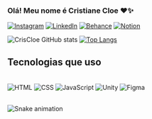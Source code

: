 ### Olá! Meu nome é Cristiane Cloe ❤️✨


[![Instagram](https://img.shields.io/badge/Instagram-E4405F?style=for-the-badge&logo=instagram&logoColor=white)](https://instagram.com/cris_cloe0/)
[![LinkedIn](https://img.shields.io/badge/LinkedIn-0077B5?style=for-the-badge&logo=linkedin&logoColor=white)](https://www.linkedin.com/in/cristiane-cloe-516b632ba/)
[![Behance](https://img.shields.io/badge/-Behance-blue?style=for-the-badge&logo=behance&logoColor=white)](https://www.behance.net/cristianecloe)
[![Notion](https://img.shields.io/badge/Notion-000000?style=for-the-badge&logo=notion&logoColor=white)](https://www.notion.so/Hi-I-m-Cristiane-Cloe-4e93c53351194a50886fa950505490c3)

![CrisCloe GitHub stats](https://github-readme-stats.vercel.app/api?username=CrisCloe&show_icons=true&theme=cobalt) [![Top Langs](https://github-readme-stats.vercel.app/api/top-langs/?username=CrisCloe&layout=donut&langs_count=16&theme=cobalt)](https://github.com/CrisCloe/github-readme-stats)

## Tecnologias que uso
<div style="display: inline_block"><br/>
 <img align="center" alt="HTML" src="https://img.shields.io/badge/HTML-239120?style=for-the-badge&logo=html5&logoColor=white" />
 <img align="center" alt="CSS" src="https://img.shields.io/badge/CSS-239120?&style=for-the-badge&logo=css3&logoColor=white" />
 <img align="center" alt="JavaScript" src="https://img.shields.io/badge/JavaScript-323330?style=for-the-badge&logo=javascript&logoColor=F7DF1E" />
 <img align="center" alt="Unity" src="https://img.shields.io/badge/Unity-100000?style=for-the-badge&logo=unity&logoColor=white" />
 <img align="center" alt="Figma" src="https://img.shields.io/badge/Figma-F24E1E?style=for-the-badge&logo=figma&logoColor=white" />
<div><br/>

![Snake animation](https://github.com/CrisCloe/CrisCloe/blob/output/github-contribution-grid-snake.svg) 
